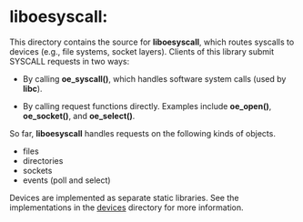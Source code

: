 liboesyscall:
=============

This directory contains the source for **liboesyscall**, which routes
syscalls to devices (e.g., file systems, socket layers). Clients of this
library submit SYSCALL requests in two ways:

- By calling **oe_syscall()**, which handles software system calls (used
  by **libc**).

- By calling request functions directly. Examples include **oe_open()**,
  **oe_socket()**, and **oe_select()**.

So far, **liboesyscall** handles requests on the following kinds of objects.

- files
- directories
- sockets
- events (poll and select)

Devices are implemented as separate static libraries. See the implementations
in the [devices](./devices) directory for
more information.
